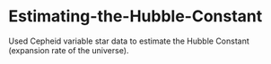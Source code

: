 # Estimating-the-Hubble-Constant
Used Cepheid variable star data to estimate the Hubble Constant (expansion rate of the universe).
